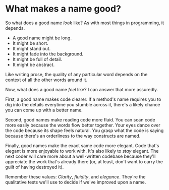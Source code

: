# What makes a name good?

So what does a good name *look* like? As with most things in programming, it depends.

* A good name might be long. 
* It might be short. 
* It might stand out. 
* It might fade into the background. 
* It might be full of detail. 
* It might be abstract. 

Like writing prose, the quality of any particular word depends on the context of all the other words around it. 

Now, what does a good name *feel* like? I can answer that more assuredly.

First, a good name makes code clearer. If a method's name requires you to dig into the details everytime you stumble across it, there's a likely chance you can come up with a better name.

Second, good names make reading code more fluid. You can scan code more easily because the words flow better together. Your eyes dance over the code because its shape feels natural. You  grasp what the code is saying because there's an orderliness to the way constructs are named.

Finally, good names make the exact same code more elegant. Code that's elegant is more enjoyable to work with. It's also likely to _stay_ elegant. The next coder will care more about a well-written codebase because they'll appreciate the work that's already there (or, at least, don't want to carry the guilt of having destroyed it).

Remember these values: *Clarity*, *fluidity*, and *elegance*. They're the qualitative tests we'll use to decide if we've improved upon a name.
